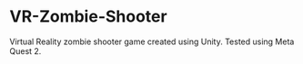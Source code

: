 # VR-Zombie-Shooter
Virtual Reality zombie shooter game created using Unity. Tested using Meta Quest 2.
